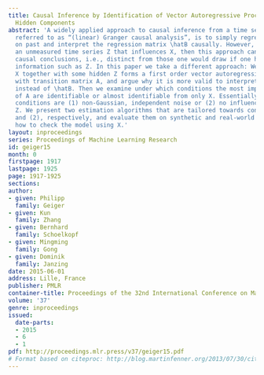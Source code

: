 ```yaml
---
title: Causal Inference by Identification of Vector Autoregressive Processes with
  Hidden Components
abstract: 'A widely applied approach to causal inference from a time series X, often
  referred to as “(linear) Granger causal analysis”, is to simply regress present
  on past and interpret the regression matrix \hatB causally. However, if there is
  an unmeasured time series Z that influences X, then this approach can lead to wrong
  causal conclusions, i.e., distinct from those one would draw if one had additional
  information such as Z. In this paper we take a different approach: We assume that
  X together with some hidden Z forms a first order vector autoregressive (VAR) process
  with transition matrix A, and argue why it is more valid to interpret A causally
  instead of \hatB. Then we examine under which conditions the most important parts
  of A are identifiable or almost identifiable from only X. Essentially, sufficient
  conditions are (1) non-Gaussian, independent noise or (2) no influence from X to
  Z. We present two estimation algorithms that are tailored towards conditions (1)
  and (2), respectively, and evaluate them on synthetic and real-world data. We discuss
  how to check the model using X.'
layout: inproceedings
series: Proceedings of Machine Learning Research
id: geiger15
month: 0
firstpage: 1917
lastpage: 1925
page: 1917-1925
sections: 
author:
- given: Philipp
  family: Geiger
- given: Kun
  family: Zhang
- given: Bernhard
  family: Schoelkopf
- given: Mingming
  family: Gong
- given: Dominik
  family: Janzing
date: 2015-06-01
address: Lille, France
publisher: PMLR
container-title: Proceedings of the 32nd International Conference on Machine Learning
volume: '37'
genre: inproceedings
issued:
  date-parts:
  - 2015
  - 6
  - 1
pdf: http://proceedings.mlr.press/v37/geiger15.pdf
# Format based on citeproc: http://blog.martinfenner.org/2013/07/30/citeproc-yaml-for-bibliographies/
---
```

